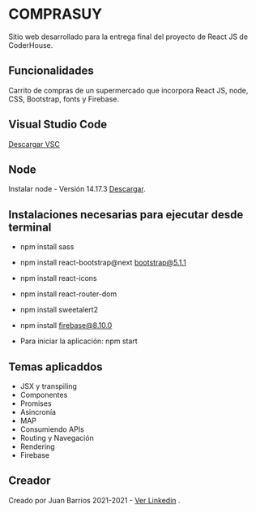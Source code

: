 # COMPRASUY

Sitio web desarrollado para la entrega final del proyecto de React JS de CoderHouse.

## Funcionalidades

Carrito de compras de un supermercado que incorpora React JS, node, CSS, Bootstrap, fonts y Firebase. 

## Visual Studio Code

[Descargar VSC](https://code.visualstudio.com/download)

## Node

Instalar node - Versión 14.17.3 [Descargar](https://nodejs.org/en/blog/release/v14.17.3/).

## Instalaciones necesarias para ejecutar desde terminal

* npm install sass
* npm install react-bootstrap@next bootstrap@5.1.1
* npm install react-icons
* npm install react-router-dom
* npm install sweetalert2
* npm install firebase@8.10.0

* Para iniciar la aplicación: npm start

## Temas aplicaddos

* JSX y transpiling
* Componentes  
* Promises 
* Asincronía
* MAP
* Consumiendo APIs 
* Routing y Navegación
* Rendering 
* Firebase

## Creador

Creado por Juan Barrios
2021-2021 - [Ver Linkedin](https://www.linkedin.com/in/juancarlosbarrios/) .